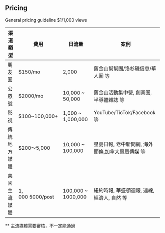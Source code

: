 ## Pricing

General pricing guideline $1/1,000 views

| 渠道類型 | 費用 | 日流量 | 案例 |
| --- | --- | --- | --- |
| 朋友圈 | $150/mo | 2,000 | 舊金山幫幫團/洛杉磯信息/華人圈 等 |
| 公眾號 | $2000/mo | 10,000 ~ 50,000 | 舊金山活動集中營, 創業圈, 半導體雜誌 等 |
| 影視 | $100~100,000+ | 1,000 ~ 1,000,000 | YouTube/TicTok/Facebook 等 |
| 傳統地方媒體 | $200～5,000 | 10,000 ~ 100,000 | 星島日報, 老中新聞網, 海外頭條,加拿大鳳凰傳媒 等 |
| 美國主流媒體 | $1,000~$5000/post | 100,000 ~ 1000,000 | 紐約時報, 華盛頓週報, 連線, 經濟人, 自然 等 |

** 主流媒體需要審核，不一定能通過
